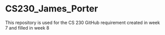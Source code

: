 # CS230_James_Porter
This repository is used for the CS 230 GitHub requirement created in week 7 and filled in week 8
